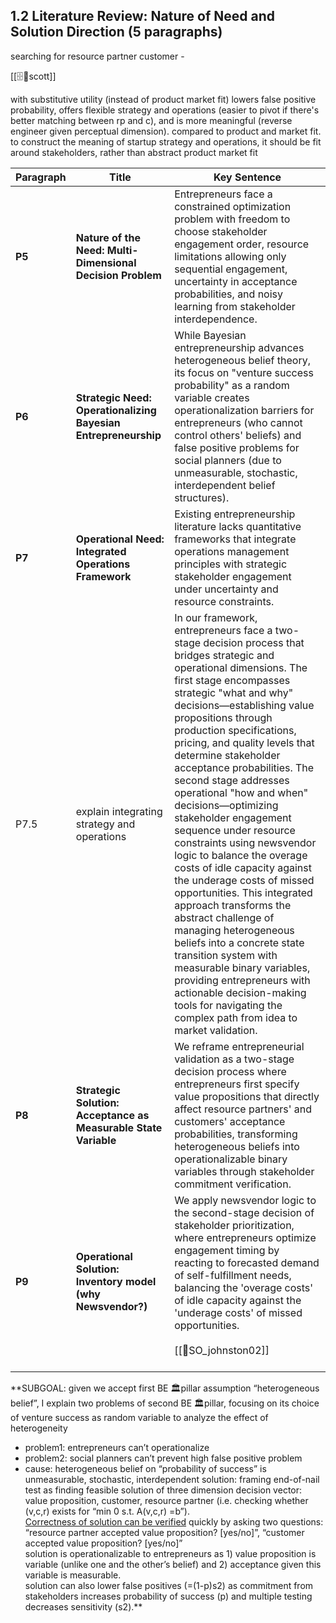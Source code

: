 ## 1.2 Literature Review: Nature of Need and Solution Direction (5 paragraphs)

searching for resource partner customer - 

[[🗄️🧠scott]]



with substitutive utility (instead of product market fit) lowers false positive probability, offers flexible strategy and operations (easier to pivot if there's better matching between rp and c), and is more meaningful (reverse engineer given perceptual dimension). compared to product and market fit. 
to construct the meaning of startup strategy and operations, it should be fit around stakeholders, rather than abstract product market fit

| Paragraph | Title                                                           | Key Sentence                                                                                                                                                                                                                                                                                                                                                                                                                                                                                                                                                                                                                                                                                                                                                                                                                                                                                                |
| --------- | --------------------------------------------------------------- | ----------------------------------------------------------------------------------------------------------------------------------------------------------------------------------------------------------------------------------------------------------------------------------------------------------------------------------------------------------------------------------------------------------------------------------------------------------------------------------------------------------------------------------------------------------------------------------------------------------------------------------------------------------------------------------------------------------------------------------------------------------------------------------------------------------------------------------------------------------------------------------------------------------- |
| **P5**    | **Nature of the Need: Multi-Dimensional Decision Problem**      | Entrepreneurs face a constrained optimization problem with freedom to choose stakeholder engagement order, resource limitations allowing only sequential engagement, uncertainty in acceptance probabilities, and noisy learning from stakeholder interdependence.                                                                                                                                                                                                                                                                                                                                                                                                                                                                                                                                                                                                                                          |
| **P6**    | **Strategic Need: Operationalizing Bayesian Entrepreneurship**  | While Bayesian entrepreneurship advances heterogeneous belief theory, its focus on "venture success probability" as a random variable creates operationalization barriers for entrepreneurs (who cannot control others' beliefs) and false positive problems for social planners (due to unmeasurable, stochastic, interdependent belief structures).                                                                                                                                                                                                                                                                                                                                                                                                                                                                                                                                                       |
| **P7**    | **Operational Need: Integrated Operations Framework**           | Existing entrepreneurship literature lacks quantitative frameworks that integrate operations management principles with strategic stakeholder engagement under uncertainty and resource constraints.                                                                                                                                                                                                                                                                                                                                                                                                                                                                                                                                                                                                                                                                                                        |
| P7.5      | explain integrating strategy and operations                     | In our framework, entrepreneurs face a two-stage decision process that bridges strategic and operational dimensions. The first stage encompasses strategic "what and why" decisions—establishing value propositions through production specifications, pricing, and quality levels that determine stakeholder acceptance probabilities. The second stage addresses operational "how and when" decisions—optimizing stakeholder engagement sequence under resource constraints using newsvendor logic to balance the overage costs of idle capacity against the underage costs of missed opportunities. This integrated approach transforms the abstract challenge of managing heterogeneous beliefs into a concrete state transition system with measurable binary variables, providing entrepreneurs with actionable decision-making tools for navigating the complex path from idea to market validation. |
| **P8**    | **Strategic Solution: Acceptance as Measurable State Variable** | We reframe entrepreneurial validation as a two-stage decision process where entrepreneurs first specify value propositions that directly affect resource partners' and customers' acceptance probabilities, transforming heterogeneous beliefs into operationalizable binary variables through stakeholder commitment verification.                                                                                                                                                                                                                                                                                                                                                                                                                                                                                                                                                                         |
| **P9**    | **Operational Solution: Inventory model (why Newsvendor?)**     | We apply newsvendor logic to the second-stage decision of stakeholder prioritization, where entrepreneurs optimize engagement timing by reacting to forecasted demand of self-fulfillment needs, balancing the 'overage costs' of idle capacity against the 'underage costs' of missed opportunities.<br><br>[[📜SO_johnston02]]<br><br>                                                                                                                                                                                                                                                                                                                                                                                                                                                                                                                                                                    |

**SUBGOAL: given we accept first BE 🏛️pillar assumption “heterogeneous belief”, I explain two problems of second BE 🏛️pillar, focusing on its choice of venture success as random variable to analyze the effect of heterogeneity 
- problem1: entrepreneurs can’t operationalize
- problem2: social planners can’t prevent high false positive problem 
- cause: heterogeneous belief on “probability of success” is unmeasurable, stochastic, interdependent
solution: framing end-of-nail test as finding feasible solution of three dimension decision vector: value proposition, customer, resource partner (i.e. checking whether (v,c,r) exists for “min 0 s.t. A(v,c,r) =b”).  
[Correctness of solution can be verified](https://en.wikipedia.org/wiki/NP-completeness) quickly by asking two questions: “resource partner accepted value proposition? [yes/no]”, “customer accepted value proposition? [yes/no]”  
solution is operationalizable to entrepreneurs as 1) value proposition is variable (unlike one and the other’s belief) and 2) acceptance given this variable is measurable.  
solution can also lower false positives (=(1-p)s2) as commitment from stakeholders increases probability of success (p) and multiple testing decreases sensitivity (s2).**